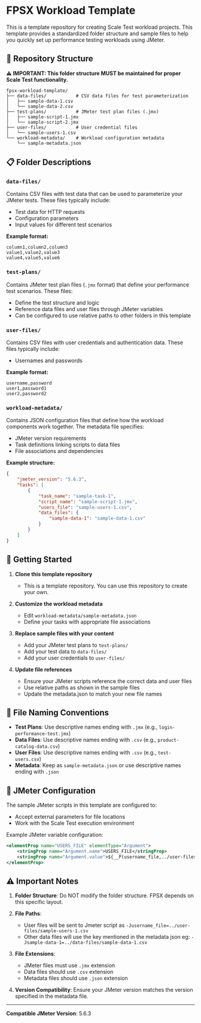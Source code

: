 # FPSX Workload Template

This is a template repository for creating Scale Test workload projects. This template provides a standardized folder structure and sample files to help you quickly set up performance testing workloads using JMeter.

## 📁 Repository Structure

**⚠️ IMPORTANT: This folder structure MUST be maintained for proper Scale Test functionality.**

```
fpsx-workload-template/
├── data-files/           # CSV data files for test parameterization
│   ├── sample-data-1.csv
│   └── sample-data-2.csv
├── test-plans/           # JMeter test plan files (.jmx)
│   ├── sample-script-1.jmx
│   └── sample-script-2.jmx
├── user-files/           # User credential files
│   └── sample-users-1.csv
└── workload-metadata/    # Workload configuration metadata
    └── sample-metadata.json
```

## 📋 Folder Descriptions

### `data-files/`
Contains CSV files with test data that can be used to parameterize your JMeter tests. These files typically include:
- Test data for HTTP requests
- Configuration parameters
- Input values for different test scenarios

**Example format:**
```csv
column1,column2,column3
value1,value2,value3
value4,value5,value6
```

### `test-plans/`
Contains JMeter test plan files (`.jmx` format) that define your performance test scenarios. These files:
- Define the test structure and logic
- Reference data files and user files through JMeter variables
- Can be configured to use relative paths to other folders in this template

### `user-files/`
Contains CSV files with user credentials and authentication data. These files typically include:
- Usernames and passwords

**Example format:**
```csv
username,password
user1,password1
user2,password2
```

### `workload-metadata/`
Contains JSON configuration files that define how the workload components work together. The metadata file specifies:
- JMeter version requirements
- Task definitions linking scripts to data files
- File associations and dependencies

**Example structure:**
```json
{
    "jmeter_version": "5.6.3",
    "tasks": [
        {
            "task_name": "sample-task-1",
            "script_name": "sample-script-1.jmx",
            "users_file": "sample-users-1.csv",
            "data_files": {
                "sample-data-1": "sample-data-1.csv"
            }
        }
    ]
}
```

## 🚀 Getting Started

1. **Clone this template repository**
   - This is a template repository. You can use this repository to create your own.

2. **Customize the workload metadata**
   - Edit `workload-metadata/sample-metadata.json`
   - Define your tasks with appropriate file associations

3. **Replace sample files with your content**
   - Add your JMeter test plans to `test-plans/`
   - Add your test data to `data-files/`
   - Add your user credentials to `user-files/`

4. **Update file references**
   - Ensure your JMeter scripts reference the correct data and user files
   - Use relative paths as shown in the sample files
   - Update the metadata.json to match your new file names

## 📝 File Naming Conventions

- **Test Plans**: Use descriptive names ending with `.jmx` (e.g., `login-performance-test.jmx`)
- **Data Files**: Use descriptive names ending with `.csv` (e.g., `product-catalog-data.csv`)
- **User Files**: Use descriptive names ending with `.csv` (e.g., `test-users.csv`)
- **Metadata**: Keep as `sample-metadata.json` or use descriptive names ending with `.json`

## 🔧 JMeter Configuration

The sample JMeter scripts in this template are configured to:
- Accept external parameters for file locations
- Work with the Scale Test execution environment

Example JMeter variable configuration:
```xml
<elementProp name="USERS_FILE" elementType="Argument">
    <stringProp name="Argument.name">USERS_FILE</stringProp>
    <stringProp name="Argument.value">${__P(username_file,../user-files/sample-users-1.csv)}</stringProp>
</elementProp>
```

## ⚠️ Important Notes

1. **Folder Structure**: Do NOT modify the folder structure. FPSX depends on this specific layout.

2. **File Paths**:
    - User files will be sent to Jmeter script as `-Jusername_file=../user-files/sample-users-1.csv`
    - Other data files will use the key mentioned in the metadata json eg: `-Jsample-data-1=../data-files/sample-data-1.csv`

3. **File Extensions**: 
   - JMeter files must use `.jmx` extension
   - Data files should use `.csv` extension
   - Metadata files should use `.json` extension

4. **Version Compatibility**: Ensure your JMeter version matches the version specified in the metadata file.

---
**Compatible JMeter Version**: 5.6.3